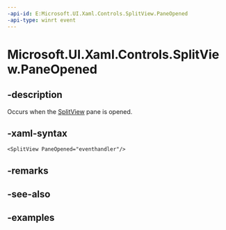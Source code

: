 ```yaml
---
-api-id: E:Microsoft.UI.Xaml.Controls.SplitView.PaneOpened
-api-type: winrt event
---
```


<!-- Event syntax.
public event TypedEventHandler PaneOpened<SplitView,  object>
-->

# Microsoft.UI.Xaml.Controls.SplitView.PaneOpened

## -description

Occurs when the [SplitView](splitview.md) pane is opened.

## -xaml-syntax

```xaml
<SplitView PaneOpened="eventhandler"/>
```

## -remarks

## -see-also

## -examples

